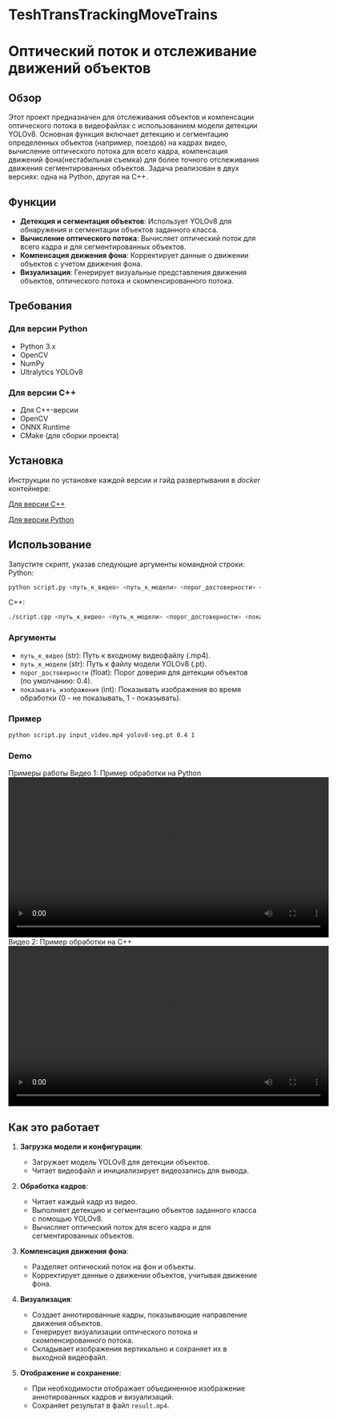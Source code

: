 # TeshTransTrackingMoveTrains

# Оптический поток и отслеживание движений объектов


## Обзор

Этот проект предназначен для отслеживания объектов и компенсации оптического потока в видеофайлах с использованием модели детекции YOLOv8. Основная функция включает детекцию и сегментацию определенных объектов (например, поездов) на кадрах видео, вычисление оптического потока для всего кадра, компенсация движений фона(нестабильная съемка) для более точного отслеживания движения сегментированных объектов.
Задача реализован в двух версиях: одна на Python, другая на C++.


## Функции

- **Детекция и сегментация объектов**: Использует YOLOv8 для обнаружения и сегментации объектов заданного класса.
- **Вычисление оптического потока**: Вычисляет оптический поток для всего кадра и для сегментированных объектов.
- **Компенсация движения фона**: Корректирует данные о движении объектов с учетом движения фона.
- **Визуализация**: Генерирует визуальные представления движения объектов, оптического потока и скомпенсированного потока.


## Требования

### Для версии Python

- Python 3.x
- OpenCV
- NumPy
- Ultralytics YOLOv8

### Для версии C++

- Для C++-версии
- OpenCV
- ONNX Runtime
- CMake (для сборки проекта)
  
## Установка
Инструкции по установке каждой версии и гайд развертывания в *docker* контейнере:

[Для версии C++](TeshTransTrackingMoveTrains-cpp/README.md)

[Для версии Python](TeshTransTrackingMoveTrains-python/README.md)

## Использование

Запустите скрипт, указав следующие аргументы командной строки:
Python:
```bash
python script.py <путь_к_видео> <путь_к_модели> <порог_достоверности> <показывать_изображения>
```
C++:
```bash
./script.cpp <путь_к_видео> <путь_к_модели> <порог_достоверности> <показывать_изображения>
```

### Аргументы

- `путь_к_видео` (str): Путь к входному видеофайлу (.mp4).
- `путь_к_модели` (str): Путь к файлу модели YOLOv8 (.pt).
- `порог_достоверности` (float): Порог доверия для детекции объектов (по умолчанию: 0.4).
- `показывать_изображения` (int): Показывать изображения во время обработки (0 - не показывать, 1 - показывать).

### Пример

```bash
python script.py input_video.mp4 yolov8-seg.pt 0.4 1
```
### Demo

Примеры работы
Видео 1: Пример обработки на Python
<video controls width="640">
  <source src="results/traintutu-python-yolo00.mp4" type="video/mp4">
  Ваш браузер не поддерживает элемент <code>video</code>.
</video>
Видео 2: Пример обработки на C++
<video controls width="640">
  <source src="results/traintutu-cpp-yolo00.mp4" type="video/mp4">
  Ваш браузер не поддерживает элемент <code>video</code>.
</video>

## Как это работает

1. **Загрузка модели и конфигурации**:
   - Загружает модель YOLOv8 для детекции объектов.
   - Читает видеофайл и инициализирует видеозапись для вывода.

2. **Обработка кадров**:
   - Читает каждый кадр из видео.
   - Выполняет детекцию и сегментацию объектов заданного класса с помощью YOLOv8.
   - Вычисляет оптический поток для всего кадра и для сегментированных объектов.

3. **Компенсация движения фона**:
   - Разделяет оптический поток на фон и объекты.
   - Корректирует данные о движении объектов, учитывая движение фона.

4. **Визуализация**:
   - Создает аннотированные кадры, показывающие направление движения объектов.
   - Генерирует визуализации оптического потока и скомпенсированного потока.
   - Складывает изображения вертикально и сохраняет их в выходной видеофайл.

5. **Отображение и сохранение**:
   - При необходимости отображает объединенное изображение аннотированных кадров и визуализаций.
   - Сохраняет результат в файл `result.mp4`.
  

